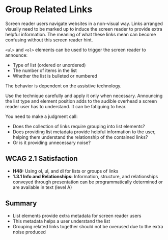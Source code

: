 # Group Related Links

Screen reader users navigate websites in a non-visual way. Links arranged visually need to be marked up to induce the screen reader to provide extra helpful information. The meaning of what these links mean can become confusing without this screen reader hint.


`<ul>` and `<ol>` elements can be used to trigger the screen reader to announce:
- Type of list (ordered or unordered)
- The number of items in the list
- Whether the list is bulleted or numbered


The behavior is dependent on the assistive technology.


Use the technique carefully and apply it only when necessary. Announcing the list type and element position adds to the audible overhead a screen reader user has to understand. It can be fatiguing to hear.


You need to make a judgment call:
- Does the collection of links require grouping into list elements?
- Does providing list metadata provide helpful information to the user, helping them understand the relationship of the contained links?
- Or is it providing unnecessary noise?


## WCAG 2.1 Satisfaction

- **H48:** Using ol, ul, and dl for lists or groups of links
- **1.3.1 Info and Relationships:** Information, structure, and relationships conveyed through presentation can be programmatically determined or are available in text (level A)


## Summary

- List elements provide extra metadata for screen reader users
- This metadata helps a user understand the list
- Grouping related links together should not be overused due to the extra noise produced
